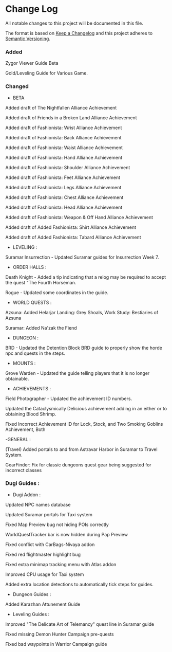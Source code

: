 # Change Log
All notable changes to this project will be documented in this file.

The format is based on [Keep a Changelog](http://keepachangelog.com/) 
and this project adheres to [Semantic Versioning](http://semver.org/).

### Added

Zygor Viewer Guide Beta

Gold/Leveling Guide for Various Game.

### Changed 

- BETA

Added draft of The Nightfallen Alliance Achievement

Added draft of Friends in a Broken Land Alliance Achievement

Added draft of Fashionista: Wrist Alliance Achievement

Added draft of Fashionista: Back Alliance Achievement

Added draft of Fashionista: Waist Alliance Achievement

Added draft of Fashionista: Hand Alliance Achievement

Added draft of Fashionista: Shoulder Alliance Achievement

Added draft of Fashionista: Feet Alliance Achievement

Added draft of Fashionista: Legs Alliance Achievement

Added draft of Fashionista: Chest Alliance Achievement

Added draft of Fashionista: Head Alliance Achievement

Added draft of Fashionista: Weapon &amp; Off Hand Alliance Achievement

Added draft of Added Fashionista: Shirt Alliance Achievement

Added draft of Added Fashionista: Tabard Alliance Achievement

- LEVELING : 

Suramar Insurrection - Updated Suramar guides for Insurrection Week 7.

- ORDER HALLS : 

Death Knight - Added a tip indicating that a relog may be required to accept the quest "The Fourth Horseman.

Rogue - Updated some coordinates in the guide.

- WORLD QUESTS : 

Azsuna: Added Helarjar Landing: Grey Shoals, Work Study: Bestiaries of Azsuna

Suramar: Added Na'zak the Fiend

- DUNGEON : 

BRD - Updated the Detention Block BRD guide to properly show the horde npc and quests in the steps.

- MOUNTS : 

Grove Warden - Updated the guide telling players that it is no longer obtainable.

- ACHIEVEMENTS : 

Field Photographer - Updated the achievement ID numbers.

Updated the Cataclysmically Delicious achievement adding in an either or to obtaining Blood Shrimp.

Fixed Incorrect Achievement ID for Lock, Stock, and Two Smoking Goblins Achievement, Both

-GENERAL : 

(Travel) Added portals to and from Astravar Harbor in Suramar to Travel System.

GearFinder: Fix for classic dungeons quest gear being suggested for incorrect classes

### Dugi Guides : 

- Dugi Addon :  

Updated NPC names database

Updated Suramar portals for Taxi system

Fixed Map Preview bug not hiding POIs correctly

WorldQuestTracker bar is now hidden during Pap Preview

Fixed conflict with CarBags-Nivaya addon

Fixed red flightmaster highlight bug

Fixed extra minimap tracking menu with Atlas addon

Improved CPU usage for Taxi system 

Added extra location detections to automatically tick steps for guides.

- Dungeon Guides : 

Added Karazhan Attunement Guide

- Leveling Guides : 

Improved "The Delicate Art of Telemancy" quest line in Suramar guide

Fixed missing Demon Hunter Campaign pre-quests

Fixed bad waypoints in Warrior Campaign guide